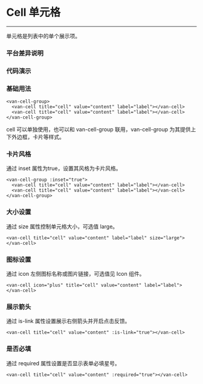 # Cell 单元格
---

单元格是列表中的单个展示项。

### 平台差异说明
<ClientOnly>
<platform-adaptation module="cell">
</platform-adaptation>
</ClientOnly>

### 代码演示

### 基础用法
```vue
<van-cell-group>
  <van-cell title="cell" value="content" label="label"></van-cell>
  <van-cell title="cell" value="content" label="label"></van-cell>
</van-cell-group>
```
cell 可以单独使用，也可以和 van-cell-group 联用，van-cell-group 为其提供上下外边框，卡片等样式。

### 卡片风格
通过 inset 属性为true，设置其风格为卡片风格。

```vue
<van-cell-group :inset="true">
  <van-cell title="cell" value="content" label="label"></van-cell>
  <van-cell title="cell" value="content" label="label"></van-cell>
</van-cell-group>
```

### 大小设置
通过 size 属性控制单元格大小，可选值 large。

```vue
<van-cell title="cell" value="content" label="label" size="large"></van-cell>
```

### 图标设置
通过 icon 左侧图标名称或图片链接，可选值见 Icon 组件。

```vue
<van-cell icon="plus" title="cell" value="content" label="label"></van-cell>
```

### 展示箭头
通过 is-link 属性设置展示右侧箭头并开启点击反馈。

```vue
<van-cell title="cell" value="content" :is-link="true"></van-cell>
```

### 是否必填
通过 required 属性设置是否显示表单必填星号。

```vue
<van-cell title="cell" value="content" :required="true"></van-cell>
```



<ClientOnly>
<property-list module="cell"></property-list>
</ClientOnly>



<ClientOnly>
<mobile-devices page="pages/components/cell/cell"></mobile-devices>
</ClientOnly>
